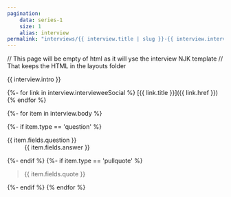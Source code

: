 ```yaml
---
pagination:
    data: series-1
    size: 1
    alias: interview
permalink: "interviews/{{ interview.title | slug }}-{{ interview.intervieweeName | slug }}/"
---
```


// This page will be empty of html as it will yse the interview NJK template
// That keeps the HTML in the layouts folder 

{{ interview.intro }}

{%- for link in interview.intervieweeSocial %}
[{{ link.title }}]({{ link.href }}) 
{% endfor %}

{%- for item in interview.body %}

{%- if item.type == 'question' %}
<dl class="interviewQuestion" itemprop="mainEntity" itemscope itemtype="http://schema.org/Thing">
	<dt itemprop="name">{{ item.fields.question }}</dt>
	<dd itemprop="description">{{ item.fields.answer }}</dd>
</dl>
{%- endif %}
{%- if item.type == 'pullquote' %}
<div itemscope itemtype="http://schema.org/Quotation">
	<blockquote itemprop="mainEntity" itemscope itemtype="http://schema.org/Thing">
		<p itemprop="description">{{ item.fields.quote }}</p>
	</blockquote>
	<cite class="isHidden" itemprop="spokenByCharacter" itemscope itemtype="http://schema.org/Person">
		<meta itemprop="name" content="{{ interview.intervieweeName }}">
	</cite>
</div>
{%- endif %}
{% endfor %}